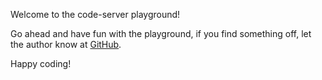 Welcome to the code-server playground!

Go ahead and have fun with the playground, if you find something off, let the author know at [GitHub](https://github.com/sr229/katacoda-scenarios).


Happy coding!